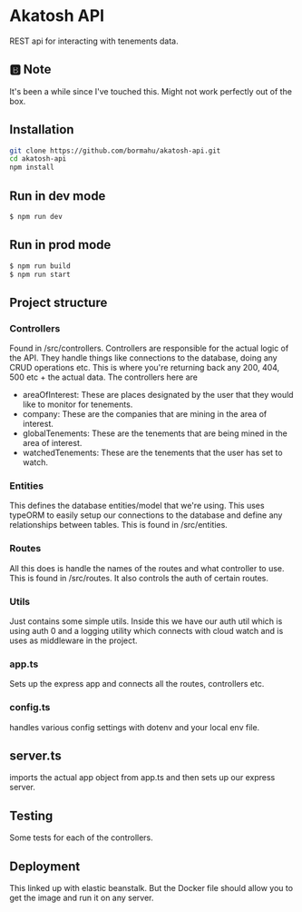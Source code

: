 # Akatosh API
REST api for interacting with tenements data.

## 🅱️ Note
It's been a while since I've touched this. Might not work perfectly out of the box.
## Installation
```bash
git clone https://github.com/bormahu/akatosh-api.git
cd akatosh-api
npm install
```

## Run in dev mode
```bash
$ npm run dev
```

## Run in prod mode
```bash
$ npm run build
$ npm run start
```

## Project structure

### Controllers
Found in /src/controllers. Controllers are responsible for the actual logic of the API. They handle things like connections to the database, doing any CRUD operations etc. This is where you're returning back any 200, 404, 500 etc + the actual data. The controllers here are
- areaOfInterest: These are places designated by the user that they would like to monitor for tenements.
- company: These are the companies that are mining in the area of interest.
- globalTenements: These are the tenements that are being mined in the area of interest.
- watchedTenements: These are the tenements that the user has set to watch.

### Entities
This defines the database entities/model that we're using. This uses typeORM to easily setup our connections to the database and define any relationships between tables. This is found in /src/entities.

### Routes
All this does is handle the names of the routes and what controller to use. This is found in /src/routes. It also controls the auth of certain routes.

### Utils
Just contains some simple utils. Inside this we have our auth util which is using auth 0 and a logging utility which connects with cloud watch and is uses as middleware in the project.

### app.ts
Sets up the express app and connects all the routes, controllers etc.

### config.ts
handles various config settings with dotenv and your local env file.

## server.ts
imports the actual app object from app.ts and then sets up our express server.

## Testing
Some tests for each of the controllers. 

## Deployment
This linked up with elastic beanstalk. But the Docker file should allow you to get the image and run it on any server.
